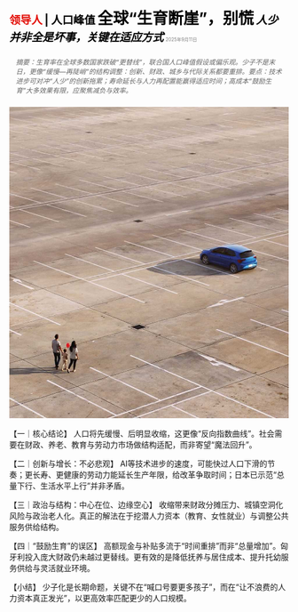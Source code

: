 <span style="color:#E3120B; font-size:14.9pt; font-weight:bold;">领导人</span> <span style="color:#000000; font-size:14.9pt; font-weight:bold;">| 人口峰值</span>
<span style="color:#000000; font-size:21.0pt; font-weight:bold;">全球“生育断崖”，别慌</span>
<span style="color:#000000; font-size:14.9pt; font-weight:bold; font-style:italic;">人少并非全是坏事，关键在适应方式</span>
<span style="color:#808080; font-size:6.2pt;">2025年9月11日</span>

<div style="padding:8px 12px; color:#666; font-size:9.0pt; font-style:italic; margin:12px 0;">摘要：生育率在全球多数国家跌破“更替线”，联合国人口峰值假设或偏乐观。少子不是末日，更像“缓慢—再陡峭”的结构调整：创新、财政、城乡与代际关系都要重排。要点：技术进步可对冲“人少”的创新拖累；寿命延长与人力再配置能赢得适应时间；高成本“鼓励生育”大多效果有限，应聚焦减负与效率。</div>

![](../images/005_Dont_panic_about_the_global_fertility_crash/p0022_img01.jpeg)

【一｜核心结论】
人口将先缓慢、后明显收缩，这更像“反向指数曲线”。社会需要在财政、养老、教育与劳动力市场做结构适配，而非寄望“魔法回升”。

【二｜创新与增长：不必悲观】
AI等技术进步的速度，可能快过人口下滑的节奏；更长寿、更健康的劳动力能延长生产年限，给改革争取时间；日本已示范“总量下行、生活水平上行”并非矛盾。

【三｜政治与结构：中心在位、边缘空心】
收缩带来财政分摊压力、城镇空洞化风险与政治老人化。真正的解法在于挖潜人力资本（教育、女性就业）与调整公共服务供给结构。

【四｜“鼓励生育”的误区】
高额现金与补贴多流于“时间重排”而非“总量增加”。匈牙利投入庞大财政仍未越过更替线。更有效的是降低抚养与居住成本、提升托幼服务供给与灵活就业环境。

【小结】
少子化是长期命题，关键不在“喊口号要更多孩子”，而在“让不浪费的人力资本真正发光”，以更高效率匹配更少的人口规模。




